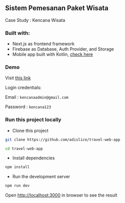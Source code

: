 ## Sistem Pemesanan Paket Wisata 

Case Study : Kencana Wisata

### Built with:
- Next.js as frontend framework
- Firebase as Database, Auth Provider, and Storage
- Mobile app built with Kotlin, [check here](https://github.com/adislice/travel-app)

### Demo
Visit [this link](https://kencana-admin.vercel.app/login)

Login credentials: 

Email : `kencanaadmin@gmail.com`

Password : `kencana123`

### Run this project locally
 - Clone this project
```bash
git clone https://github.com/adislice/travel-web-app
```
```bash
cd travel-web-app
```
 - Install dependencies
```bash
npm install
```
- Run the development server
```bash
npm run dev
```
Open [http://localhost:3000](http://localhost:3000) in browser to see the result
